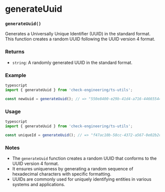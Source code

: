 # generateUuid

### **`generateUuid()`**

Generates a Universally Unique Identifier (UUID) in the standard format. This function creates a random UUID following the UUID version 4 format.

### **Returns**

* `string`: A randomly generated UUID in the standard format.

### **Example**

```typescript
typescript
import { generateUuid } from 'check-engineering/ts-utils';

const newUuid = generateUuid(); // => "550e8400-e29b-41d4-a716-446655440000"
```

### **Usage**

```typescript
typescript
import { generateUuid } from 'check-engineering/ts-utils';

const uniqueId = generateUuid(); // => "f47ac10b-58cc-4372-a567-0e02b2c3d479"
```

### **Notes**

* The `generateUuid` function creates a random UUID that conforms to the UUID version 4 format.
* It ensures uniqueness by generating a random sequence of hexadecimal characters with specific formatting.
* UUIDs are commonly used for uniquely identifying entities in various systems and applications.
